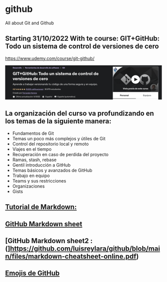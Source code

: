 # github
All about Git and Github

## Starting 31/10/2022 With te course: GIT+GitHub: Todo un sistema de control de versiones de cero

https://www.udemy.com/course/git-github/

![alt text](images/Github_Course.png)

## La organización del curso va profundizando en los temas de la siguiente manera:

* Fundamentos de Git   
* Temas un poco más complejos y útiles de Git   
* Control del repositorio local y remoto   
* Viajes en el tiempo
* Recuperación en caso de perdida del proyecto
* Ramas, stash, rebase
* Gentil introducción a GitHub   
* Temas básicos y avanzados de GitHub   
* Trabajo en equipo     
* Teams y sus restricciones   
* Organizaciones   
* Gists   

## [Tutorial de Markdown:](https://www.markdowntutorial.com/)
## [GitHub Markdown sheet](https://guides.github.com/pdfs/markdown-cheatsheet-online.pdf)
## [GitHub Markdown sheet2 : (]https://github.com/luisreylara/github/blob/main/files/markdown-cheatsheet-online.pdf)
## [Emojis de GitHub](https://www.webfx.com/tools/emoji-cheat-sheet/)
